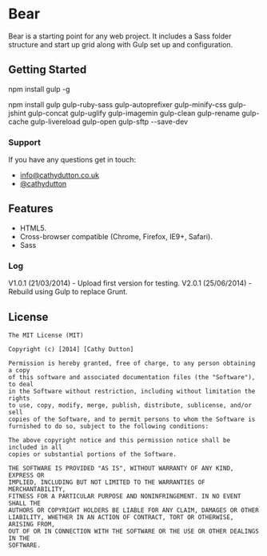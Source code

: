 # Bear

Bear is a starting point for any web project. It includes a Sass folder structure and start up grid along with Gulp set up and configuration.

## Getting Started

npm install gulp -g

npm install gulp gulp-ruby-sass gulp-autoprefixer gulp-minify-css gulp-jshint gulp-concat gulp-uglify gulp-imagemin gulp-clean gulp-rename gulp-cache gulp-livereload gulp-open gulp-sftp --save-dev

### Support
If you have any questions get in touch:

-   [info@cathydutton.co.uk](mailto:info@cathydutton.co.uk)
-   [@cathydutton](http://twitter.com/cathydutton)


## Features

* HTML5.
* Cross-browser compatible (Chrome, Firefox, IE9+, Safari).
* Sass

### Log

V1.0.1 (21/03/2014) - Upload first version for testing.
V2.0.1 (25/06/2014) - Rebuild using Gulp to replace Grunt.



## License
```
The MIT License (MIT)

Copyright (c) [2014] [Cathy Dutton]

Permission is hereby granted, free of charge, to any person obtaining a copy
of this software and associated documentation files (the "Software"), to deal
in the Software without restriction, including without limitation the rights
to use, copy, modify, merge, publish, distribute, sublicense, and/or sell
copies of the Software, and to permit persons to whom the Software is
furnished to do so, subject to the following conditions:

The above copyright notice and this permission notice shall be included in all
copies or substantial portions of the Software.

THE SOFTWARE IS PROVIDED "AS IS", WITHOUT WARRANTY OF ANY KIND, EXPRESS OR
IMPLIED, INCLUDING BUT NOT LIMITED TO THE WARRANTIES OF MERCHANTABILITY,
FITNESS FOR A PARTICULAR PURPOSE AND NONINFRINGEMENT. IN NO EVENT SHALL THE
AUTHORS OR COPYRIGHT HOLDERS BE LIABLE FOR ANY CLAIM, DAMAGES OR OTHER
LIABILITY, WHETHER IN AN ACTION OF CONTRACT, TORT OR OTHERWISE, ARISING FROM,
OUT OF OR IN CONNECTION WITH THE SOFTWARE OR THE USE OR OTHER DEALINGS IN THE
SOFTWARE.
